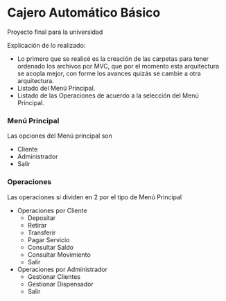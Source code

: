 # Cajero Automático Básico
Proyecto final para la universidad

Explicación de lo realizado:

- Lo primero que se realicé es la creación de las carpetas para tener ordenado los archivos por MVC, que por el momento esta arquitectura se acopla mejor, con forme los avances quizás se cambie a otra arquitectura.
- Listado del Menú Principal.
- Listado de las Operaciones de acuerdo a la selección del Menú Principal.

### Menú Principal
Las opciones del Menú principal son
- Cliente
- Administrador
- Salir

### Operaciones
Las operaciones si dividen en 2 por el tipo de Menú Principal
- Operaciones por Cliente
  - Depositar
  - Retirar
  - Transferir
  - Pagar Servicio
  - Consultar Saldo
  - Consultar Movimiento
  - Salir
- Operaciones por Administrador
  - Gestionar Clientes
  - Gestionar Dispensador
  - Salir
